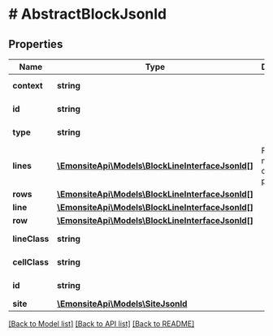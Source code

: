 # # AbstractBlockJsonld

## Properties

Name | Type | Description | Notes
------------ | ------------- | ------------- | -------------
**context** | **string** |  | [optional] [readonly]
**id** | **string** |  | [optional] [readonly]
**type** | **string** |  | [optional] [readonly]
**lines** | [**\EmonsiteApi\Models\BlockLineInterfaceJsonld[]**](BlockLineInterfaceJsonld.md) | Faire mapping dans classe parent | [optional]
**rows** | [**\EmonsiteApi\Models\BlockLineInterfaceJsonld[]**](BlockLineInterfaceJsonld.md) |  | [optional]
**line** | [**\EmonsiteApi\Models\BlockLineInterfaceJsonld[]**](BlockLineInterfaceJsonld.md) |  | [optional]
**row** | [**\EmonsiteApi\Models\BlockLineInterfaceJsonld[]**](BlockLineInterfaceJsonld.md) |  | [optional]
**lineClass** | **string** |  | [optional] [readonly]
**cellClass** | **string** |  | [optional] [readonly]
**id** | **string** |  | [optional] [readonly]
**site** | [**\EmonsiteApi\Models\SiteJsonld**](SiteJsonld.md) |  | [optional]

[[Back to Model list]](../../README.md#models) [[Back to API list]](../../README.md#endpoints) [[Back to README]](../../README.md)
